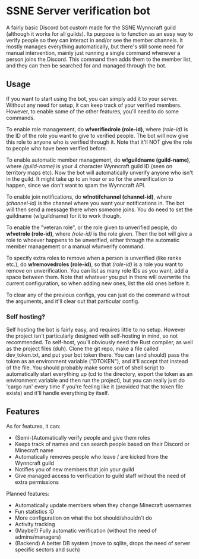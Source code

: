 # SSNE Server verification bot
A fairly basic Discord bot custom made for the SSNE Wynncraft guild (although it works for all guilds). Its purpose is to function as an easy way to verify people so they can interact in and/or see the member channels. It mostly manages everything automatically, but there's still some need for manual intervention, mainly just running a single command whenever a person joins the Discord. This command then adds them to the member list, and they can then be searched for and managed through the bot.

## Usage
If you want to start using the bot, you can simply add it to your server. Without any need for setup, it can keep track of your verified members. However, to enable some of the other features, you'll need to do some commands.

To enable role management, do __w!verifiedrole (role-id)__, where *(role-id)* is the ID of the role you want to give to verified people. The bot will now give this role to anyone who is verified through it. Note that it'll NOT give the role to people who have been verified before.

To enable automatic member management, do __w!guildname (guild-name)__, where *(guild-name)* is your 4 character Wynncraft guild ID (seen on territory maps etc). Now the bot will automatically unverify anyone who isn't in the guild. It might take up to an hour or so for the unverification to happen, since we don't want to spam the Wynncraft API.

To enable join notifications, do __w!notifchannel (channel-id)__, where *(channel-id)* is the channel where you want your notifications in. The bot will then send a message there when someone joins. You do need to set the guildname (w!guildname) for it to work though.

To enable the "veteran role", or the role given to unverified people, do __w!vetrole (role-id)__, where *(role-id)* is the role given. Then the bot will give a role to whoever happens to be unverified, either through the automatic member management or a manual w!unverify command.

To specify extra roles to remove when a person is unverified (like ranks etc.), do __w!removedroles (role-id)__, so that *(role-id)* is a role you want to remove on unverification. You can list as many role IDs as you want, add a space between them. Note that whatever you put in there will overwrite the current configuration, so when adding new ones, list the old ones before it.

To clear any of the previous configs, you can just do the command without the arguments, and it'll clear out that particular config.

### Self hosting?
Self hosting the bot is fairly easy, and requires little to no setup. However the project isn't particularly designed with self-hosting in mind, so not recommended. To self-host, you'll obviously need the Rust compiler, as well as the project files (duh). Clone the git repo, make a file called dev_token.txt, and put your bot token there. You can (and should) pass the token as an environment variable ("DTOKEN"), and it'll accept that instead of the file. You should probably make some sort of shell script to automatically start everything up (cd to the directory, export the token as an environment variable and then run the project), but you can really just do 'cargo run' every time if you're feeling like it (provided that the token file exists) and it'll handle everything by itself.

## Features
As for features, it can:
- (Semi-)Automatically verify people and give them roles
- Keeps track of names and can search people based on their Discord or Minecraft name
- Automatically removes people who leave / are kicked from the Wynncraft guild
- Notifies you of new members that join your guild
- Give managed access to verification to guild staff without the need of extra permissions

Planned features:
- Automatically update members when they change Minecraft usernames
- Fun statistics :D
- More configuration on what the bot should/shouldn't do
- Activity tracking
- (Maybe?) Fully automatic verification (without the need of admins/managers)
- (Backend) A better DB system (move to sqlite, drops the need of server specific sectors and such)